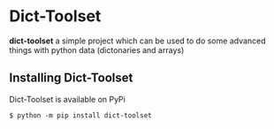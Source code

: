 # Dict-Toolset

**dict-toolset** a simple project which can be used to do some advanced things with python data (dictonaries and arrays)

## Installing Dict-Toolset

Dict-Toolset is available on PyPi

```console
$ python -m pip install dict-toolset
```
